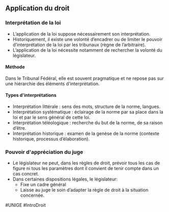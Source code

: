 ## Application du droit
### Interprétation de la loi
- L’application de la loi suppose nécessairement son interprétation.
- Historiquement, il existe une volonté d’encadrer ou de limiter le pouvoir d’interprétation de la loi par les tribunaux (règne de l’arbitraire).
- L’application de la loi nécessite notamment de rechercher la volonté du législateur.
#### Méthode
Dans le Tribunal Fédéral, elle est souvent pragmatique et ne repose pas sur une hiérarchie des éléments d'interprétation.
#### Types d'interprétations
- Interprétation littérale : sens des mots, structure de la norme, langues.
- Interprétation systématique : éclairage de la norme par sa place dans la loi et par le sens général de cette loi.
- Interprétation téléologique : recherche du but de la norme, de sa raison d’être.
- Interprétation historique : examen de la genèse de la norme (contexte historique, processus d’élaboration).
### Pouvoir d'appréciation du juge
- Le législateur ne peut, dans les règles de droit, prévoir tous les cas de figure ni tous les paramètres dont il convient de tenir compte dans un cas concret.
- Dans certaines dispositions légales, le législateur:
	- Fixe un cadre général
	- Laisse au juge le soin d’adapter la règle de droit à la situation concernée.

#UNIGE #IntroDroit 